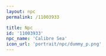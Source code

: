 ```yaml
---
layout: npc
permalink: /11003933

title: Npc
id: '11003933'
npc_name: 'Calibre Sea'
icon_url: 'portrait/npc/dummy_p.png'
---
```


